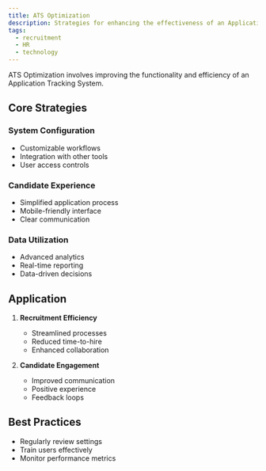 ```yaml
---
title: ATS Optimization
description: Strategies for enhancing the effectiveness of an Application Tracking System
tags:
  - recruitment
  - HR
  - technology
---
```


ATS Optimization involves improving the functionality and efficiency of an Application Tracking System.

## Core Strategies

### System Configuration

- Customizable workflows
- Integration with other tools
- User access controls

### Candidate Experience

- Simplified application process
- Mobile-friendly interface
- Clear communication

### Data Utilization

- Advanced analytics
- Real-time reporting
- Data-driven decisions

## Application

1. **Recruitment Efficiency**

   - Streamlined processes
   - Reduced time-to-hire
   - Enhanced collaboration

2. **Candidate Engagement**
   - Improved communication
   - Positive experience
   - Feedback loops

## Best Practices

- Regularly review settings
- Train users effectively
- Monitor performance metrics
